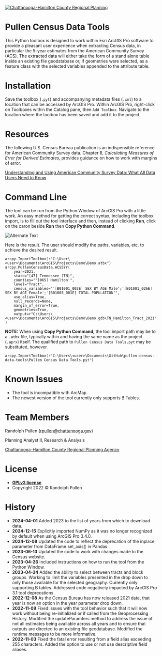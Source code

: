 <a href="http://chcrpa.org"><img src="https://chcrpa.org/wp-content/uploads/2017/01/chc-rpa-logo-1.png" title="Chattanooga-Hamilton County Regional Planning" alt="Chattanooga-Hamilton County Regional Planning"></a>


# <a name="pullen-census-data-tools"></a> Pullen Census Data Tools
This Python toolbox is designed to work within Esri ArcGIS Pro software to provide a pleasant user experience when extracting Census data, in particular the 5-year estimates from the American Community Survey (ACS).  The extracted data will either take the form of a stand alone table inside an existing file geodatabase or, if geometries were selected, as a feature class with the selected variables appended to the attribute table.  


# <a name="installation"></a>Installation
Save the toolbox (```.pyt```) and accompanying metadata files (```.xml```) to a location that can be accessed by ArcGIS Pro.  Within ArcGIS Pro, right-click on Toolboxes within the Catalog pane, then ```Add Toolbox```.  Navigate to the location where the toolbox has been saved and add it to the project.


# <a name="resources"></a>Resources
The following U.S. Census Bureau publication is an indispensible reference for American Community Survey data.  Chapter 8, <i>Calculating Measures of Error for Derived Estimates</i>, provides guidance on how to work with margins of error.

<a href="https://www.census.gov/programs-surveys/acs/library/handbooks/general.html">Understanding and Using American Community Survey Data: What All Data Users Need to Know</a>


# <a name="Command Line"></a>Command Line
The tool can be run from the Python Window of ArcGIS Pro with a little work.  An easy method for getting the correct syntax, including the toolbox import, is to fill out the tool interface and then, instead of clicking **Run**, click on the caron beside **Run** then **Copy Python Command**.

<img src="https://chcrpa.org/wp-content/uploads/2023/04/ACS5Yr-GUI.png" title="Pullen Census Data Tool ACS 5-Yr Example" alt="Alternate Text"></a>

Here is the result.  The user should modify the paths, variables, etc. to achieve the desired result.
```
arcpy.ImportToolbox(r"C:\User\<user>\Documents\ArcGIS\Projects\Demo\Demo.atbx")
arcpy.PullenCensusData.ACS5Yr(
    year=2021,
    state="[47] Tennessee (TN)",
    counties="'[065] Hamilton'",
    level="Tract",
    census_variables="'[B01001_002E] SEX BY AGE Male';'[B01001_026E] SEX BY AGE Female';'[B01003_001E] TOTAL POPULATION'",
    use_alias=True,
    null_records=None,
    margin_of_error=True,
    geometries=True,
    output=r"C:\Users\<user>\Documents\ArcGIS\Projects\Demo\Demo.gdb\TN_Hamilton_Tract_2021"
)
```

**NOTE:**  When using **Copy Python Command**, the tool import path may be to a ```.atbx``` file, typically within and having the same name as the project (```.aprx```) itself.  The qualified path to ```Pullen Census Data Tools.pyt``` may be substituted, however.

```arcpy.ImportToolbox(r"C:\Users\<user>\Documents\GitHub\pullen-census-data-tools\Pullen Census Data Tools.pyt")```

# <a name="known-issues"></a>Known Issues
- The tool is incompatible with ArcMap.
- The newest version of the tool currently only supports B Tables.


# <a name="team-members"></a>Team Members
Randolph Pullen (<rpullen@chattanooga.gov>)

Planning Analyst II, Research & Analysis

<a href="http://chcrpa.org">Chattanooga-Hamilton County Regional Planning Agency</a>


# <a name="installation"></a>License
- **[GPLv3 license](https://www.gnu.org/licenses/gpl-3.0.en.html)**
- Copyright 2022 © Randolph Pullen


# <a name="history"></a>History
- **2024-04-01** Added 2023 to the list of years from which to download data.
- **2024-12-15** Explicitly imported NumPy as it was no longer recognized by default when using ArcGIS Pro 3.4.0.
- **2024-12-08** Updated the code to reflect the deprecation of the inplace parameter from DataFrame.set_axis() in Pandas
- **2023-06-13** Updated the code to work with changes made to the Census website.
- **2023-04-26** Included instructions on how to run the tool from the Python Window.
- **2023-04-24** Added the ability to select between tracts and block groups.  Working to limit the variables presented in the drop down to only those available for the selected geography.  Currently only supporting B tables.  Addressed code negatively impacted by ArcGIS Pro 3.1 tool deprecations.
- **2022-12-08** As the Census Bureau has now released 2021 data, that year is now an option in the year parameter drop down.
- **2022-11-09** Fixed issues with the tool behavior such that it will now work without being re-initialized or if called from the Geoprocessing History.  Modified the updateParamters method to address the issue of not all estimates being available across all years and to ensure that outputs are directed to an existing file geodatabase.  Modified the runtime messages to be more informative.  
- **2022-11-03** Fixed the fatal error resulting from a field alias exceeding 255 characters.  Added the option to use or not use descriptive field aliases.

